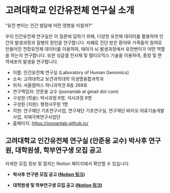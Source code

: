 # 고려대학교 인간유전체 연구실 소개

“유전 변이는 인간 발달에 어떤 영향을 미칠까?”

우리 인간유전체 연구실은 이 질문에 답하기 위해, 다양한 유전체 데이터를 활용하여 인간의 발생과정과 질병의 원인을 연구합니다. 자폐로 진단 받은 환자와 가족들의 참여로 만들어진 전장유전체 데이터를 이용하여, 태아가 뇌 발생과정에서 유전변이가 어떤 역할을 하는지 연구합니다. 또한 싱글셀 전사체 및 멀티오믹스 기술을 이용하여, 종양 및 면역세포의 발생을 연구합니다.

- 이름: 인간유전체 연구실 (Laboratory of Human Genomics)
- 소속: 고려대학교 보건과학대학 의생명융합과학과
- 위치: 서울캠퍼스 하나과학관 B동 269호
- 연구책임자: 안준용 교수 (joonanlab at gmail dot com)
- 구성원 (학술): 박사과정 6명, 석사과정 6명
- 구성원 (지원): 행정사무원 1명
- 지원: 연구재단 기초연구사업, 연구재단 기초연구실, 연구재단 바이오·의료기술개발사업, 치매극복연구사업단
- 홈페이지: https://joonanlab.github.io/

## 고려대학교 인간유전체 연구실 (안준용 교수) 박사후 연구원, 대학원생, 학부연구생 모집 공고

자세한 모집 정보 및 절차는 Notion 페이지에서 확인할 수 있습니다. 

- **박사후 연구원 모집 공고 ([Notion 링크](https://joonanlab.notion.site/a1acff2799bc485bb6c9b05db1846b2e))**

- **대학원생 및 학부연구생 모집 공고 ([Notion 링크](https://joonanlab.notion.site/e061f5837a4747a8a125714bd984046a))**
